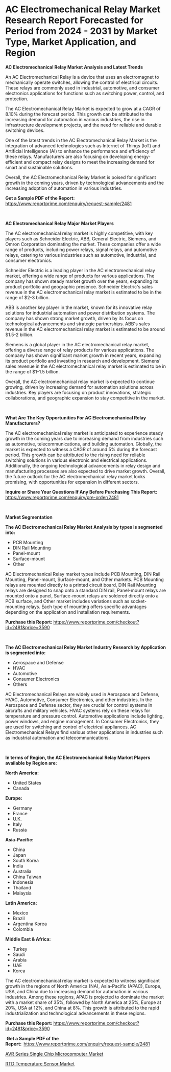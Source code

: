 <p><h1>AC Electromechanical Relay Market Research Report Forecasted for Period from 2024 -  2031 by Market Type, Market Application, and Region</h1></p><p><strong>AC Electromechanical Relay Market Analysis and Latest Trends</strong></p>
<p><p>An AC Electromechanical Relay is a device that uses an electromagnet to mechanically operate switches, allowing the control of electrical circuits. These relays are commonly used in industrial, automotive, and consumer electronics applications for functions such as switching power, control, and protection.</p><p>The AC Electromechanical Relay Market is expected to grow at a CAGR of 8.10% during the forecast period. This growth can be attributed to the increasing demand for automation in various industries, the rise in infrastructure development projects, and the need for reliable and durable switching devices.</p><p>One of the latest trends in the AC Electromechanical Relay Market is the integration of advanced technologies such as Internet of Things (IoT) and Artificial Intelligence (AI) to enhance the performance and efficiency of these relays. Manufacturers are also focusing on developing energy-efficient and compact relay designs to meet the increasing demand for smart and sustainable solutions.</p><p>Overall, the AC Electromechanical Relay Market is poised for significant growth in the coming years, driven by technological advancements and the increasing adoption of automation in various industries.</p></p>
<p><strong>Get a Sample PDF of the Report:&nbsp;</strong> <a href="https://www.reportprime.com/enquiry/request-sample/2481">https://www.reportprime.com/enquiry/request-sample/2481</a></p>
<p>&nbsp;</p>
<p><strong>AC Electromechanical Relay Major Market Players</strong></p>
<p><p>The AC electromechanical relay market is highly competitive, with key players such as Schneider Electric, ABB, General Electric, Siemens, and Omron Corporation dominating the market. These companies offer a wide range of products, including power relays, signal relays, and automotive relays, catering to various industries such as automotive, industrial, and consumer electronics.</p><p>Schneider Electric is a leading player in the AC electromechanical relay market, offering a wide range of products for various applications. The company has shown steady market growth over the years, expanding its product portfolio and geographic presence. Schneider Electric's sales revenue in the AC electromechanical relay market is estimated to be in the range of $2-3 billion.</p><p>ABB is another key player in the market, known for its innovative relay solutions for industrial automation and power distribution systems. The company has shown strong market growth, driven by its focus on technological advancements and strategic partnerships. ABB's sales revenue in the AC electromechanical relay market is estimated to be around $1.5-2 billion.</p><p>Siemens is a global player in the AC electromechanical relay market, offering a diverse range of relay products for various applications. The company has shown significant market growth in recent years, expanding its product portfolio and investing in research and development. Siemens' sales revenue in the AC electromechanical relay market is estimated to be in the range of $1-1.5 billion.</p><p>Overall, the AC electromechanical relay market is expected to continue growing, driven by increasing demand for automation solutions across industries. Key players are focusing on product innovations, strategic collaborations, and geographic expansion to stay competitive in the market.</p></p>
<p>&nbsp;</p>
<p><strong>What Are The Key Opportunities For AC Electromechanical Relay Manufacturers?</strong></p>
<p><p>The AC electromechanical relay market is anticipated to experience steady growth in the coming years due to increasing demand from industries such as automotive, telecommunications, and building automation. Globally, the market is expected to witness a CAGR of around 5% during the forecast period. This growth can be attributed to the rising need for reliable switching solutions in various electronic and electrical applications. Additionally, the ongoing technological advancements in relay design and manufacturing processes are also expected to drive market growth. Overall, the future outlook for the AC electromechanical relay market looks promising, with opportunities for expansion in different sectors.</p></p>
<p><strong>Inquire or Share Your Questions If Any Before Purchasing This Report:</strong> <a href="https://www.reportprime.com/enquiry/pre-order/2481">https://www.reportprime.com/enquiry/pre-order/2481</a></p>
<p>&nbsp;</p>
<p><strong>Market Segmentation</strong></p>
<p><strong>The AC Electromechanical Relay Market Analysis by types is segmented into:</strong></p>
<p><ul><li>PCB Mounting</li><li>DIN Rail Mounting</li><li>Panel-mount</li><li>Surface-mount</li><li>Other</li></ul></p>
<p><p>AC Electromechanical Relay market types include PCB Mounting, DIN Rail Mounting, Panel-mount, Surface-mount, and Other markets. PCB Mounting relays are mounted directly to a printed circuit board, DIN Rail Mounting relays are designed to snap onto a standard DIN rail, Panel-mount relays are mounted onto a panel, Surface-mount relays are soldered directly onto a PCB surface, and Other market includes variations such as socket-mounting relays. Each type of mounting offers specific advantages depending on the application and installation requirements.</p></p>
<p><strong>Purchase this Report:&nbsp;</strong><a href="https://www.reportprime.com/checkout?id=2481&price=3590">https://www.reportprime.com/checkout?id=2481&price=3590</a></p>
<p>&nbsp;</p>
<p><strong>The AC Electromechanical Relay Market Industry Research by Application is segmented into:</strong></p>
<p><ul><li>Aerospace and Defense</li><li>HVAC</li><li>Automotive</li><li>Consumer Electronics</li><li>Others</li></ul></p>
<p><p>AC Electromechanical Relays are widely used in Aerospace and Defense, HVAC, Automotive, Consumer Electronics, and other industries. In the Aerospace and Defense sector, they are crucial for control systems in aircrafts and military vehicles. HVAC systems rely on these relays for temperature and pressure control. Automotive applications include lighting, power windows, and engine management. In Consumer Electronics, they are used for switching and control of electrical appliances. AC Electromechanical Relays find various other applications in industries such as industrial automation and telecommunications.</p></p>
<p>&nbsp;</p>
<p><strong>In terms of Region, the AC Electromechanical Relay Market Players available by Region are:</strong></p>
<p>
    <p> <strong> North America: </strong>
        <ul>
            <li>United States</li>
            <li>Canada</li>
        </ul>
        </p> 
    <p> <strong> Europe: </strong>
        <ul>
            <li>Germany</li>
            <li>France</li>
            <li>U.K.</li>
            <li>Italy</li>
            <li>Russia</li>
        </ul>
        </p> 
    <p> <strong> Asia-Pacific: </strong>
        <ul>
            <li>China</li>
            <li>Japan</li>
            <li>South Korea</li>
            <li>India</li>
            <li>Australia</li>
            <li>China Taiwan</li>
            <li>Indonesia</li>
            <li>Thailand</li>
            <li>Malaysia</li>
        </ul>
        </p> 
    <p> <strong> Latin America: </strong>
        <ul>
            <li>Mexico</li>
            <li>Brazil</li>
            <li>Argentina Korea</li>
            <li>Colombia</li>
        </ul>
        </p> 
    <p> <strong> Middle East & Africa: </strong>
        <ul>
            <li>Turkey</li>
            <li>Saudi</li>
            <li>Arabia</li>
            <li>UAE</li>
            <li>Korea</li>
        </ul>
    </p>
    </p>
<p><p>The AC electromechanical relay market is expected to witness significant growth in the regions of North America (NA), Asia-Pacific (APAC), Europe, USA, and China due to increasing demand for automation in various industries. Among these regions, APAC is projected to dominate the market with a market share of 35%, followed by North America at 25%, Europe at 20%, USA at 12%, and China at 8%. This growth is attributed to the rapid industrialization and technological advancements in these regions.</p></p>
<p><strong>Purchase this Report: </strong><a href="https://www.reportprime.com/checkout?id=2481&price=3590">https://www.reportprime.com/checkout?id=2481&price=3590</a></p>
<p>&nbsp;<strong>Get a Sample PDF of the Report:&nbsp;&nbsp;</strong><a href="https://www.reportprime.com/enquiry/request-sample/2481">https://www.reportprime.com/enquiry/request-sample/2481</a></p>
<p><strong></strong></p>
<p><p><a href="https://medium.com/@karinaokon97/avr-series-single-chip-microcomputer-market-insights-into-market-cagr-market-trends-and-growth-e2380958855f">AVR Series Single Chip Microcomputer Market</a></p><p><a href="https://github.com/RickHolmes3/Market-Research-Report-List-4/blob/main/rtd-temperature-sensor-market.md">RTD Temperature Sensor Market</a></p></p>